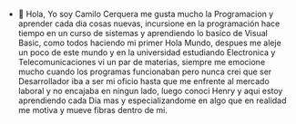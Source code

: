 - 👋 Hola, Yo soy Camilo Cerquera me gusta mucho la Programacion y aprender cada dia cosas nuevas, incursione
en la programación hace tiempo en un curso de sistemas y aprendiendo lo basico de Visual Basic, como todos haciendo mi primer Hola Mundo,
despues me aleje un poco de este mundo y en la universidad estudiando Electronica y Telecomunicaciones vi un par de materias, siempre me 
emocione mucho cuando los programas funcionaban pero nunca crei que ser Desarrollador iba a ser mi oficio hasta que me enfrente al mercado
laboral y no encajaba en ningun lado, luego conoci Henry y aqui estoy aprendiendo cada Dia mas y especializandome en algo que en realidad me 
motiva y mueve fibras dentro de mi.
<!---
Keltuzad29/Keltuzad29 is a ✨ special ✨ repository because its `README.md` (this file) appears on your GitHub profile.
You can click the Preview link to take a look at your changes.
--->
